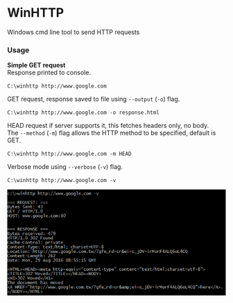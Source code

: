 # WinHTTP
Windows cmd line tool to send HTTP requests  

### Usage

**Simple GET request**  
Response printed to console.
```
C:\winhttp http://www.google.com
```  

GET request, response saved to file using `--output` (`-o`) flag. 
```
C:\winhttp http://www.google.com -o response.html
```  

HEAD request if server supports it, this fetches headers only, no body.  
The `--method` (`-m`) flag allows the HTTP method to be specified, default is GET. 
```
C:\winhttp http://www.google.com -m HEAD
```  
Verbose mode using `--verbose` (`-v`) flag.
```
C:\winhttp http://www.google.com -v
```  

![Command line screenshot](winhttp_cmd.png?raw=true)
